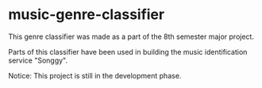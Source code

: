 music-genre-classifier
======================

This genre classifier was made as a part of the 8th semester major project.

Parts of this classifier have been used in building the music identification service "Songgy".

Notice: This project is still in the development phase.
